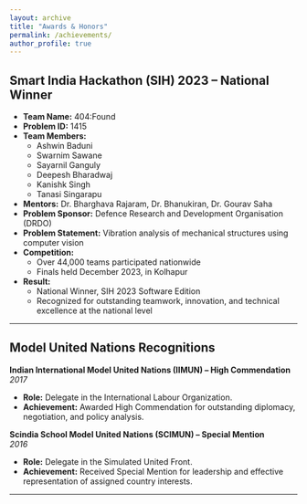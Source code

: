 ```yaml
---
layout: archive
title: "Awards & Honors"
permalink: /achievements/
author_profile: true
---
```


## **Smart India Hackathon (SIH) 2023 – National Winner**

- **Team Name:** 404:Found
- **Problem ID:** 1415
- **Team Members:**  
  - Ashwin Baduni
  - Swarnim Sawane
  - Sayarnil Ganguly
  - Deepesh Bharadwaj
  - Kanishk Singh
  - Tanasi Singarapu
- **Mentors:** Dr. Bharghava Rajaram, Dr. Bhanukiran, Dr. Gourav Saha
- **Problem Sponsor:** Defence Research and Development Organisation (DRDO)
- **Problem Statement:** Vibration analysis of mechanical structures using computer vision
- **Competition:**  
  - Over 44,000 teams participated nationwide  
  - Finals held December 2023, in Kolhapur
- **Result:**  
  - National Winner, SIH 2023 Software Edition  
  - Recognized for outstanding teamwork, innovation, and technical excellence at the national level

---

## **Model United Nations Recognitions**

**Indian International Model United Nations (IIMUN) – High Commendation**  
*2017*

- **Role:** Delegate in the International Labour Organization.
- **Achievement:** Awarded High Commendation for outstanding diplomacy, negotiation, and policy analysis.

**Scindia School Model United Nations (SCIMUN) – Special Mention**  
*2016*

- **Role:** Delegate in the Simulated United Front.
- **Achievement:** Received Special Mention for leadership and effective representation of assigned country interests.

---
